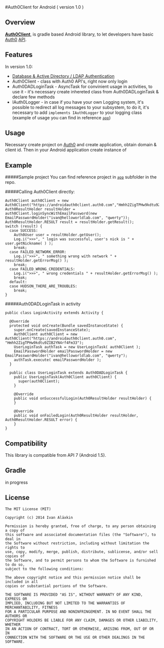 #Auth0Client for Android ( version 1.0 )


Overview
---

[**Auth0Client**](https://github.com/vanatka/auth0client), is gradle based Android library, to let developers have basic [Auth0](http://auth0.com) [API](https://docs.auth0.com/auth-api#!#get--authorize_db).

Features
---
In version 1.0:

* [Database & Active Directory / LDAP Authentication](https://docs.auth0.com/auth-api#db-and-ad)
* Auth0Client - class with Auth0 API's, right now only login
* Auth0DADLoginTask - AsyncTask for convinient usage in activities, to use it - it's necessary create inhereted class from Auth0DADLoginTask & declare few methods
* IAuth0Logger - in case if you have your own Logging system, it's possible to redirect all log messages to your subsystem, to do it, it's necessary to add `implements IAuth0Logger` to your logging class (example of usage you can find in reference [`app`](http://github.com/vanatka/auth0client/app))

Usage
---
Necessary create project on [Auth0](http://auth0.com) and create application, obtain domain & client id. Then in your Android application create instance of 

Example
---
#####Sample project
You can find reference project in [`app`](http://github.com/vanatka/auth0client/app) subfolder in the repo.


#####Calling Auth0Client directly:

```
Auth0Client auth0Client = new Auth0Client("https://androidauth0client.auth0.com","Hmhh2ZigTPHw9kdtu9ZIB2YN4rf4Fm33");
Auth0ResultHolder resultHolder = auth0Client.loginSyncWithEmailPassword(new EmailPasswordHolder("ivan@helloworldlab.com", "qwerty"));
Auth0ResultHolder.RESULT result = resultHolder.getResult();
switch (result) {
  case SUCCESS:
    Auth0User user = resultHolder.getUser();
    Log.i(">>>", " login was successful, user's nick is " + user.getNickname( ) );
    break;
  case FAILED_NETWORK_ERROR:
    Log.i(">>>", " something wrong with network " + resultHolder.getErrorMsg() );
    break;
  case FAILED_WRONG_CREDENTIALS:
    Log.i(">>>", " wrong credentials " + resultHolder.getErrorMsg() );
    break;
  default:
  case HUDSON_THERE_ARE_TROUBLES:
    break;
}
```


#####Auth0DADLoginTask in activity

```
public class LoginActivity extends Activity {

  @Override
  protected void onCreate(Bundle savedInstanceState) {
    super.onCreate(savedInstanceState);
    Auth0Client auth0Client = new Auth0Client("https://androidauth0client.auth0.com", "Hmhh2ZigTPHw9kdtu9ZIB2YN4rf4Fm33");
    UserLoginTask authTask = new UserLoginTask( auth0Client );
    EmailPasswordHolder emailPasswordHolder = new EmailPasswordHolder("ivan@helloworldlab.com", "qwerty");
    authTask.execute( emailPasswordHolder );
  }

  public class UserLoginTask extends Auth0DADLoginTask {
    public UserLoginTask(Auth0Client auth0Client) {
      super(auth0Client);
    }

    @Override
    public void onSuccessfulLogin(Auth0ResultHolder resultHolder) {
    }

    @Override
    public void onFailedLogin(Auth0ResultHolder resultHolder, Auth0ResultHolder.RESULT error) {
    }
}
```


Compatibility
---
This library is compatible from API 7 (Android 1.5).

Gradle
---
in progress

License
---
```
The MIT License (MIT)

Copyright (c) 2014 Ivan Aläxkin

Permission is hereby granted, free of charge, to any person obtaining a copy of
this software and associated documentation files (the "Software"), to deal in
the Software without restriction, including without limitation the rights to
use, copy, modify, merge, publish, distribute, sublicense, and/or sell copies of
the Software, and to permit persons to whom the Software is furnished to do so,
subject to the following conditions:

The above copyright notice and this permission notice shall be included in all
copies or substantial portions of the Software.

THE SOFTWARE IS PROVIDED "AS IS", WITHOUT WARRANTY OF ANY KIND, EXPRESS OR
IMPLIED, INCLUDING BUT NOT LIMITED TO THE WARRANTIES OF MERCHANTABILITY, FITNESS
FOR A PARTICULAR PURPOSE AND NONINFRINGEMENT. IN NO EVENT SHALL THE AUTHORS OR
COPYRIGHT HOLDERS BE LIABLE FOR ANY CLAIM, DAMAGES OR OTHER LIABILITY, WHETHER
IN AN ACTION OF CONTRACT, TORT OR OTHERWISE, ARISING FROM, OUT OF OR IN
CONNECTION WITH THE SOFTWARE OR THE USE OR OTHER DEALINGS IN THE SOFTWARE.
```

